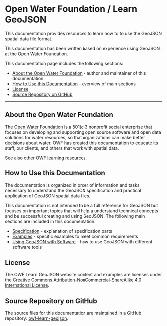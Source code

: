 # Open Water Foundation / Learn GeoJSON #

This documentation provides resources to learn how to to use the GeoJSON spatial data file format.

This documentation has been written based on experience using GeoJSON at the Open Water Foundation.

This documentation page includes the following sections:

* [About the Open Water Foundation](#about-the-open-water-foundation) - author and maintainer of this documentation
* [How to Use this Documentation](#how-to-use-this-documentation) - overview of main sections
* [License](#license)
* [Source Repository on GitHub](#source-repository-on-github)

--------------------

## About the Open Water Foundation ##

The [Open Water Foundation](http://openwaterfoundation.org) is a 501(c)3 nonprofit social enterprise that focuses
on developing and supporting open source software and open data solutions for water resources,
so that organizations can make better decisions about water.
OWF has created this documentation to educate its staff, our clients, and others that work with spatial data.

See also other [OWF learning resources](http://learn.openwaterfoundation.org).

## How to Use this Documentation ##

The documentation is organized in order of information and tasks necessary to understand the GeoJSON specification
and practical application of GeoJSON spatial data files.

This documentation is not intended to be a full reference for GeoJSON but focuses on important topics that
will help a understand technical concepts and be successful creating and using GeoJSON.
The following main sections are included in this documentation:

* [Specification](specification/overview.md) - explanation of specification parts
* [Examples](examples/overview.md) - specific examples to meet common requirements
* [Using GeoJSON with Software](using-geojson/overview.md) - how to use GeoJSON with different software tools

## License ##

The OWF Learn GeoJSON website content and examples are licenses under the
[Creative Commons Attribution-NonCommercial-ShareAlike 4.0 International License](https://creativecommons.org/licenses/by-nc-sa/4.0).

## Source Repository on GitHub ##

The source files for this documentation are maintained in a GitHub repository:  [owf-learn-geojson](https://github.com/OpenWaterFoundation/owf-learn-geojson).
